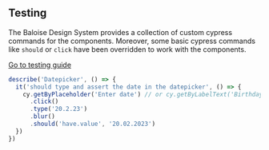 ## Testing

The Baloise Design System provides a collection of custom cypress commands for the components. Moreover, some basic cypress commands like `should` or `click` have been overridden to work with the components.

<a class="sb-unstyled button is-primary" href="../?path=/docs/development-testing--documentation">Go to testing guide</a>

<!-- START: human documentation -->

```typescript
describe('Datepicker', () => {
  it('should type and assert the date in the datepicker', () => {
    cy.getByPlaceholder('Enter date') // or cy.getByLabelText('Birthday')
      .click()
      .type('20.2.23')
      .blur()
      .should('have.value', '20.02.2023')
  })
})
```

<!-- END: human documentation -->

